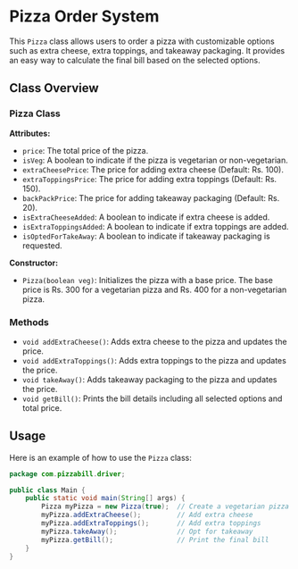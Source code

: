 # Pizza Order System

This `Pizza` class allows users to order a pizza with customizable options such as extra cheese, extra toppings, and takeaway packaging. It provides an easy way to calculate the final bill based on the selected options.

## Class Overview

### Pizza Class

**Attributes:**
- `price`: The total price of the pizza.
- `isVeg`: A boolean to indicate if the pizza is vegetarian or non-vegetarian.
- `extraCheesePrice`: The price for adding extra cheese (Default: Rs. 100).
- `extraToppingsPrice`: The price for adding extra toppings (Default: Rs. 150).
- `backPackPrice`: The price for adding takeaway packaging (Default: Rs. 20).
- `isExtraCheeseAdded`: A boolean to indicate if extra cheese is added.
- `isExtraToppingsAdded`: A boolean to indicate if extra toppings are added.
- `isOptedForTakeAway`: A boolean to indicate if takeaway packaging is requested.

**Constructor:**
- `Pizza(boolean veg)`: Initializes the pizza with a base price. The base price is Rs. 300 for a vegetarian pizza and Rs. 400 for a non-vegetarian pizza.

### Methods

- `void addExtraCheese()`: Adds extra cheese to the pizza and updates the price.
- `void addExtraToppings()`: Adds extra toppings to the pizza and updates the price.
- `void takeAway()`: Adds takeaway packaging to the pizza and updates the price.
- `void getBill()`: Prints the bill details including all selected options and total price.

## Usage

Here is an example of how to use the `Pizza` class:

```java
package com.pizzabill.driver;

public class Main {
    public static void main(String[] args) {
        Pizza myPizza = new Pizza(true);  // Create a vegetarian pizza
        myPizza.addExtraCheese();         // Add extra cheese
        myPizza.addExtraToppings();       // Add extra toppings
        myPizza.takeAway();               // Opt for takeaway
        myPizza.getBill();                // Print the final bill
    }
}

